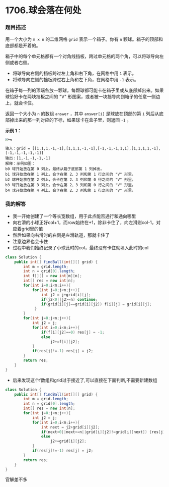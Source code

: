 # 1706.球会落在何处

### 题目描述

用一个大小为 `m x n` 的二维网格 `grid` 表示一个箱子。你有 `n` 颗球。箱子的顶部和底部都是开着的。

箱子中的每个单元格都有一个对角线挡板，跨过单元格的两个角，可以将球导向左侧或者右侧。

- 将球导向右侧的挡板跨过左上角和右下角，在网格中用 `1` 表示。
- 将球导向左侧的挡板跨过右上角和左下角，在网格中用 `-1` 表示。

在箱子每一列的顶端各放一颗球。每颗球都可能卡在箱子里或从底部掉出来。如果球恰好卡在两块挡板之间的 "V" 形图案，或者被一块挡导向到箱子的任意一侧边上，就会卡住。

返回一个大小为 `n` 的数组 `answer` ，其中 `answer[i]` 是球放在顶部的第 `i` 列后从底部掉出来的那一列对应的下标，如果球卡在盒子里，则返回 `-1` 。

**示例 1：**

**<img src="https://assets.leetcode-cn.com/aliyun-lc-upload/uploads/2020/12/26/ball.jpg" alt="img" style="zoom: 50%;" />**

```
输入：grid = [[1,1,1,-1,-1],[1,1,1,-1,-1],[-1,-1,-1,1,1],[1,1,1,1,-1],[-1,-1,-1,-1,-1]]
输出：[1,-1,-1,-1,-1]
解释：示例如图：
b0 球开始放在第 0 列上，最终从箱子底部第 1 列掉出。
b1 球开始放在第 1 列上，会卡在第 2、3 列和第 1 行之间的 "V" 形里。
b2 球开始放在第 2 列上，会卡在第 2、3 列和第 0 行之间的 "V" 形里。
b3 球开始放在第 3 列上，会卡在第 2、3 列和第 0 行之间的 "V" 形里。
b4 球开始放在第 4 列上，会卡在第 2、3 列和第 1 行之间的 "V" 形里。
```

### 我的解答

- 我一开始创建了一个等长宽数组，用于此点能否通行和通向哪里
- 向右滑的小球正好col+1，而row始终在+1，除非卡住了，向左滑则col-1，对应着grid里的值
- 然后如果向右滑时的右侧是左滑轨道，那就卡住了
- 注意边界也会卡住
- 过程中我们始终记录了小球此时的col，最终没有卡住就填入此时的col

```java
class Solution {
    public int[] findBall(int[][] grid) {
        int m = grid.length;
        int n = grid[0].length;
        int f[][] = new int[m][n];
        int[] res = new int[n];
        for(int i=0;i<m;i++){
            for(int j=0;j<n;j++){
                int j2 = j+grid[i][j];
                if(j2<0||j2>=n) continue;
                if(grid[i][j]==grid[i][j2]) f[i][j] = grid[i][j];
             }
        }
        for(int j=0;j<n;j++){
            int j2 = j;
            for(int i=0;i<m;i++){
                if(f[i][j2]==0) res[j] = -1;
                else
                    j2+=f[i][j2];
            }
            if(res[j]!=-1) res[j] = j2;
        }
        return res;
    }
}
```

- 后来发现这个f数组和grid过于接近了,可以直接在下面判断,不需要新建数组

```java
class Solution {
    public int[] findBall(int[][] grid) {
        int m = grid.length;
        int n = grid[0].length;
        int[] res = new int[n];
        for(int j=0;j<n;j++){
            int j2 = j;
            for(int i=0;i<m;i++){
                int next = j2+grid[i][j2];
                if(next<0||next>=n||grid[i][j2]!=grid[i][next]) {res[j] = -1;break;}
                else
                    j2+=grid[i][j2];
            }
            if(res[j]!=-1) res[j] = j2;
        }
        return res;
    }
}
```

官解差不多